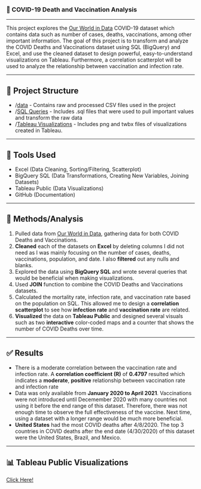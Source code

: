 ### 🦠 COVID-19 Death and Vaccination Analysis
---
This project explores the [Our World in Data](https://ourworldindata.org/covid-deaths) COVID-19 dataset which contains data such as number of cases, deaths, vaccinations, among other important information. The goal of this project is to transform and analyze the COVID Deaths and Vaccinations dataset using SQL (BigQuery) and Excel, and use the cleaned dataset to design powerful, easy-to-understand visualizations on Tableau. Furthermore, a correlation scatterplot will be used to analyze the relationship between vaccination and infection rate.

---

## 📁 Project Structure

- /[data](https://github.com/jaylenroope-afk/CovidData/tree/main/data) - Contains raw and processed CSV files used in the project
- /[SQL Queries](https://github.com/jaylenroope-afk/CovidData/tree/main/SQL%20Queries) - Includes .sql files that were used to pull important values and transform the raw data
- /[Tableau Visualizations](https://github.com/jaylenroope-afk/CovidData/tree/main/Tableau%20Visualizations) - Includes png and twbx files of visualizations created in Tableau. 

---

## 🔧 Tools Used

- Excel (Data Cleaning, Sorting/Filtering, Scatterplot)
- BigQuery SQL (Data Transformations, Creating New Variables, Joining Datasets)
- Tableau Public (Data Visualizations)
- GitHub (Documentation)

---

## 🧐 Methods/Analysis

1. Pulled data from [Our World in Data](https://ourworldindata.org/covid-deaths), gathering data for both COVID Deaths and Vaccinations.
2. **Cleaned** each of the datasets on **Excel** by deleting columns I did not need as I was mainly focusing on the number of cases, deaths, vaccinations, population, and date. I also **filtered** out any nulls and blanks.
3. Explored the data using **BigQuery SQL** and wrote several queries that would be beneficial when making visualizations.
4. Used **JOIN** function to combine the COVID Deaths and Vaccinations datasets.
5. Calculated the mortality rate, infection rate, and vaccination rate based on the population on SQL. This allowed me to design a **correlation scatterplot** to see how **infection rate** and **vaccination rate** are related.
6. **Visualized** the data on **Tableau Public** and designed several visuals such as two **interactive** color-coded maps and a counter that shows the number of COVID Deaths over time.

---

## ✅ Results

- There is a moderate correlation between the vaccination rate and infection rate. A **correlation coefficient (R)** of **0.4797** resulted which indicates a **moderate**, **positive** relationship between vaccination rate and infection rate
- Data was only available from **January 2020 to April 2021**. Vaccinations were not introduced until Decemember 2020 with many countries not using it before the end range of this dataset. Therefore, there was not enough time to observe the full effectiveness of the vaccine. Next time, using a dataset with a longer range would be much more beneficial.
- **United States** had the most COVID deaths after 4/8/2020. The top 3 countries in COVID deaths after the end date (4/30/2020) of this dataset were the United States, Brazil, and Mexico. 

---

## 📊 Tableau Public Visualizations

[Click Here!](https://public.tableau.com/app/profile/jaylen.roope/vizzes)
